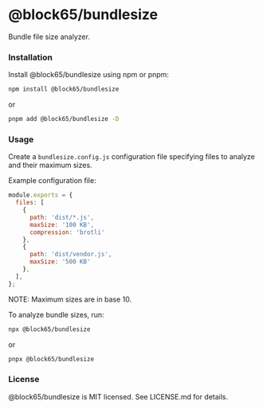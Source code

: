# @block65/bundlesize

Bundle file size analyzer.

### Installation

Install @block65/bundlesize using npm or pnpm:

```bash
npm install @block65/bundlesize
```
or

```bash
pnpm add @block65/bundlesize -D
```

### Usage

Create a `bundlesize.config.js` configuration file specifying files to analyze and their maximum sizes.

Example configuration file:

```javascript
module.exports = {
  files: [
    {
      path: 'dist/*.js',
      maxSize: '100 KB',
      compression: 'brotli'
    },
    {
      path: 'dist/vendor.js',
      maxSize: '500 KB'
    },
  ],
};
```

NOTE: Maximum sizes are in base 10.

To analyze bundle sizes, run:

```bash
npx @block65/bundlesize
```

or

```bash
pnpx @block65/bundlesize
```

### License
@block65/bundlesize is MIT licensed. See LICENSE.md for details.
